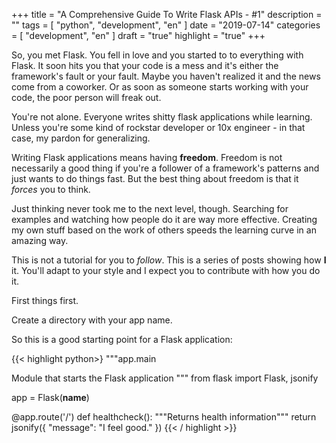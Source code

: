 +++
title = "A Comprehensive Guide To Write Flask APIs - #1"
description = ""
tags = [
    "python",
    "development",
    "en"
]
date = "2019-07-14"
categories = [
    "development",
    "en"
]
draft = "true"
highlight = "true"
+++

So, you met Flask. You fell in love and you started to to everything with Flask. It soon hits you that your code is a mess and it's either the framework's fault or your fault. Maybe you haven't realized it and the news come from a coworker. Or as soon as someone starts working with your code, the poor person will freak out.

You're not alone. Everyone writes shitty flask applications while learning. Unless you're some kind of rockstar developer or 10x engineer - in that case, my pardon for generalizing.

Writing Flask applications means having <strong>freedom</strong>. Freedom is not necessarily a good thing if you're a follower of a framework's patterns and just wants to do things fast. But the best thing about freedom is that it <i>forces</i> you to think.

Just thinking never took me to the next level, though. Searching for examples and watching how people do it are way more effective. Creating my own stuff based on the work of others speeds the learning curve in an amazing way.

This is not a tutorial for you to <i>follow</i>. This is a series of posts showing how <strong>I</strong> it. You'll adapt to your style and I expect you to contribute with how you do it.

First things first.

Create a directory with your app name.

So this is a good starting point for a Flask application:

{{< highlight python>}
"""app.main

Module that starts the Flask application
"""
from flask import Flask, jsonify

app = Flask(**name**)

@app.route('/')
def healthcheck():
"""Returns health information"""
return jsonify({
"message": "I feel good."
})
{{< / highlight >}}
